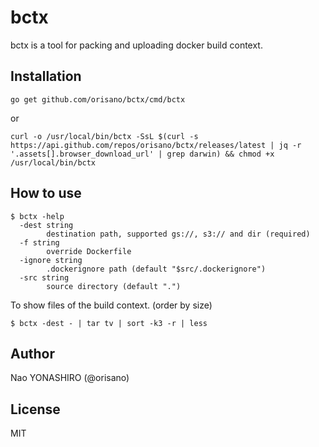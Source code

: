 # bctx
bctx is a tool for packing and uploading docker build context.

## Installation
```
go get github.com/orisano/bctx/cmd/bctx
```
or
```
curl -o /usr/local/bin/bctx -SsL $(curl -s https://api.github.com/repos/orisano/bctx/releases/latest | jq -r '.assets[].browser_download_url' | grep darwin) && chmod +x /usr/local/bin/bctx
```

## How to use
```
$ bctx -help
  -dest string
    	destination path, supported gs://, s3:// and dir (required)
  -f string
    	override Dockerfile
  -ignore string
    	.dockerignore path (default "$src/.dockerignore")
  -src string
    	source directory (default ".")
```

To show files of the build context. (order by size)
```
$ bctx -dest - | tar tv | sort -k3 -r | less
```

## Author
Nao YONASHIRO (@orisano)

## License
MIT
